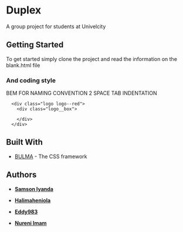 # Duplex

A group project for students at Univelcity 

## Getting Started

To get started simply clone the project and read the information on the blank.html file


### And coding style 

BEM FOR NAMING CONVENTION
2 SPACE TAB INDENTATION

```
  <div class="logo logo--red">
    <div class="logo__box">
      
    </div>
  </div>
```



## Built With

* [BULMA](http://www.bulma.io) - The CSS framework 


## Authors

* **[Samson Iyanda](https://github.com/samcyn)** 

* **[Halimaheniola](https://github.com/halimaheniola)** 

* **[Eddy983](https://github.com/eddy983)** 

* **[Nureni Imam](https://github.com/Nurxni)**
